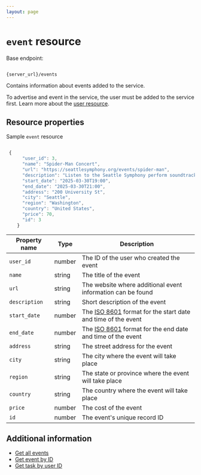 ```yaml
---
layout: page
---
```


# `event` resource

Base endpoint:

```shell

{server_url}/events
```

Contains information about events added to the service.

To advertise and event in the service, the user must be added to
the service first. Learn more about the [user resource](user.md).

## Resource properties

Sample `event` resource

```js

 {
      "user_id": 3,
      "name": "Spider-Man Concert",
      "url": "https://seattlesymphony.org/events/spider-man",
      "description": "Listen to the Seattle Symphony perform soundtracks from the iconic spider-man films!",
      "start_date": "2025-03-30T19:00",
      "end_date": "2025-03-30T21:00",
      "address": "200 University St",
      "city": "Seattle",
      "region": "Washington",
      "country": "United States",
      "price": 70,
      "id": 3
    }
```

| Property name | Type | Description |
| ------------- | ----------- | ----------- |
| `user_id` | number | The ID of the user who created the event |
| `name` | string | The title of the event |
| `url` | string | The website where additional event information can be found |
| `description` | string | Short description of the event |
| `start_date` | number | The [ISO 8601](https://en.wikipedia.org/wiki/ISO_8601) format for the start date and time of the event|
| `end_date` | number | The [ISO 8601](https://en.wikipedia.org/wiki/ISO_8601) format for the end date and time of the event |
| `address` | string | The street address for the event |
| `city` | string | The city where the event will take place |
| `region` | string | The state or province where the event will take place |
| `country` | string | The country where the event will take place |
| `price` | number | The cost of the event
| `id` | number | The event's unique record ID

## Additional information

* [Get all events](get-events.md)
* [Get event by ID](get-event-by-id.md)
* [Get task by user ID](get-event-by-user_id.md)
